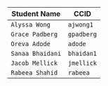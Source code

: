 | Student Name | CCID      |
| ------------ | --------- |
| `Alyssa Wong`    | `ajwong1` |
| `Grace Padberg`    | `gpadberg` |
| `Oreva Adode`    | `adode` |
| `Sanaa Bhaidani`    | `bhaidan1` |
| `Jacob Mellick`    | `jmellick` |
| `Rabeea Shahid`    | `rabeea` |

 
 
